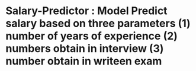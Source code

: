 # Salary-Predictor : Model Predict salary based on three parameters (1) number of years of experience (2) numbers obtain in interview    (3) number obtain in writeen exam
